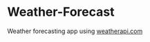 # Weather-Forecast
Weather forecasting app using <a href="https://www.weatherapi.com/">weatherapi.com<a/> 
